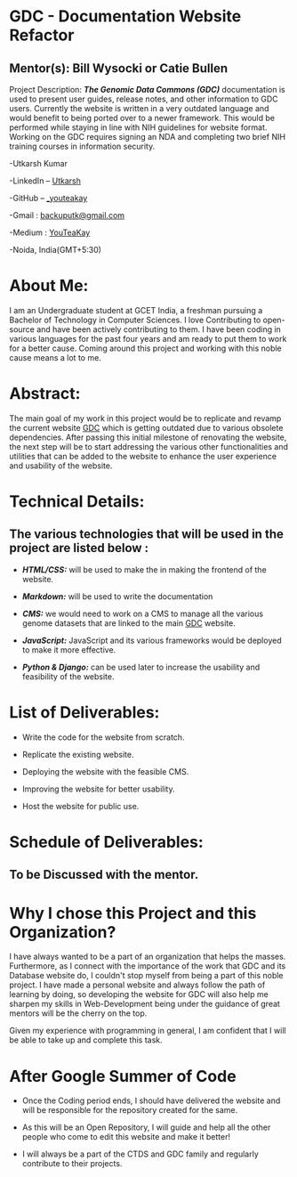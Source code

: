 # GDC - Documentation Website Refactor

## Mentor(s): Bill Wysocki or Catie Bullen

Project Description: ***The Genomic Data Commons (GDC)***  documentation is used to present user guides, release notes, and other information to GDC users. Currently the website is written in a very outdated language and would benefit to being ported over to a newer framework.  This would be performed while staying in line with NIH guidelines for website format. Working on the GDC requires signing an NDA and completing two brief NIH training courses in information security.

-Utkarsh Kumar

-LinkedIn – [Utkarsh](https://www.linkedin.com/in/utkarshkumar911/)

-GitHub – [_youteakay](github.com/AnonymousCodes911)

-Gmail : backuputk@gmail.com

-Medium : [YouTeaKay](https://medium.com/@utkarshkumar911)

-Noida, India(GMT+5:30)

# About Me:

I am an Undergraduate student at GCET India, a freshman pursuing a Bachelor of Technology in Computer Sciences. I love Contributing to open-source and have been actively contributing to them. I have been coding in various languages for the past four years and am ready to put them to work for a better cause. Coming around this project and working with this noble cause means a lot to me.

# Abstract:

The main goal of my work in this project would be to replicate and revamp the current website [GDC](https://docs.gdc.cancer.gov) which is getting outdated due to various obsolete dependencies.
After passing this initial milestone of renovating the website, the next step will be to start addressing the various other functionalities and utilities that can be added to the website to enhance the user experience and usability of the website.

# Technical Details: 

## The various technologies that will be used in the project are listed below : 

- ***HTML/CSS:*** will be used to make the in making the frontend of the website.

- ***Markdown:*** will be used to write the documentation

- ***CMS:*** we would need to work on a CMS to manage all the various genome datasets that are linked to the main [GDC](https://docs.gdc.cancer.gov) website. 

- ***JavaScript:*** JavaScript and its various frameworks would be deployed to make it more effective. 

- ***Python & Django:***  can be used later to increase the usability and feasibility of the website.

# List of Deliverables: 

- Write the code for the website from scratch.

- Replicate the existing website.

- Deploying the website with the feasible CMS.

- Improving the website for better usability.

- Host the website for public use. 

# Schedule of Deliverables: 

## To be Discussed with the mentor.

# Why I chose this Project and this Organization?

I have always wanted to be a part of an organization that helps the masses. Furthermore, as I connect with the importance of the work that GDC and its Database website do, I couldn't stop myself from being a part of this noble project.
I have made a personal website and always follow the path of learning by doing, so developing the website for GDC will also help me sharpen my skills in Web-Development being under the guidance of great mentors will be the cherry on the top.

Given my experience with programming in general, I am confident that I will be able to take up and complete this task.

# After Google Summer of Code

- Once the Coding period ends, I should have delivered the website and will be responsible for the repository created for the same.

- As this will be an Open Repository, I will guide and help all the other people who come to edit this website and make it better!

- I will always be a part of the CTDS and GDC family and regularly contribute to their projects.
